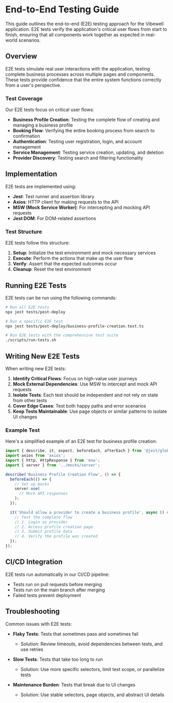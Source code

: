 # End-to-End Testing Guide

This guide outlines the end-to-end (E2E) testing approach for the Vibewell application. E2E tests verify the application's critical user flows from start to finish, ensuring that all components work together as expected in real-world scenarios.

## Overview

E2E tests simulate real user interactions with the application, testing complete business processes across multiple pages and components. These tests provide confidence that the entire system functions correctly from a user's perspective.

### Test Coverage

Our E2E tests focus on critical user flows:

- **Business Profile Creation**: Testing the complete flow of creating and managing a business profile
- **Booking Flow**: Verifying the entire booking process from search to confirmation
- **Authentication**: Testing user registration, login, and account management
- **Service Management**: Testing service creation, updating, and deletion
- **Provider Discovery**: Testing search and filtering functionality

## Implementation

E2E tests are implemented using:

- **Jest**: Test runner and assertion library
- **Axios**: HTTP client for making requests to the API
- **MSW (Mock Service Worker)**: For intercepting and mocking API requests
- **Jest DOM**: For DOM-related assertions

### Test Structure

E2E tests follow this structure:

1. **Setup**: Initialize the test environment and mock necessary services
2. **Execute**: Perform the actions that make up the user flow
3. **Verify**: Assert that the expected outcomes occur
4. **Cleanup**: Reset the test environment

## Running E2E Tests

E2E tests can be run using the following commands:

```bash
# Run all E2E tests
npx jest tests/post-deploy

# Run a specific E2E test
npx jest tests/post-deploy/business-profile-creation.test.ts

# Run E2E tests with the comprehensive test suite
./scripts/run-tests.sh
```

## Writing New E2E Tests

When writing new E2E tests:

1. **Identify Critical Flows**: Focus on high-value user journeys
2. **Mock External Dependencies**: Use MSW to intercept and mock API requests
3. **Isolate Tests**: Each test should be independent and not rely on state from other tests
4. **Cover Edge Cases**: Test both happy paths and error scenarios
5. **Keep Tests Maintainable**: Use page objects or similar patterns to isolate UI changes

### Example Test

Here's a simplified example of an E2E test for business profile creation:

```typescript
import { describe, it, expect, beforeEach, afterEach } from '@jest/globals';
import axios from 'axios';
import { http, HttpResponse } from 'msw';
import { server } from '../mocks/server';

describe('Business Profile Creation Flow', () => {
  beforeEach(() => {
    // Set up mocks
    server.use(
      // Mock API responses
    );
  });

  it('Should allow a provider to create a business profile', async () => {
    // Test the complete flow
    // 1. Login as provider
    // 2. Access profile creation page
    // 3. Submit profile data
    // 4. Verify the profile was created
  });
});
```

## CI/CD Integration

E2E tests run automatically in our CI/CD pipeline:

- Tests run on pull requests before merging
- Tests run on the main branch after merging
- Failed tests prevent deployment

## Troubleshooting

Common issues with E2E tests:

- **Flaky Tests**: Tests that sometimes pass and sometimes fail
  - Solution: Review timeouts, avoid dependencies between tests, and use retries

- **Slow Tests**: Tests that take too long to run
  - Solution: Use more specific selectors, limit test scope, or parallelize tests

- **Maintenance Burden**: Tests that break due to UI changes
  - Solution: Use stable selectors, page objects, and abstract UI details 